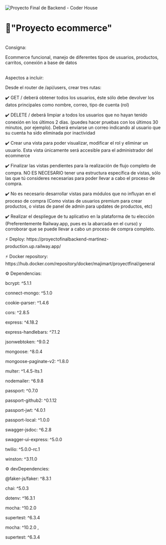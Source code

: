 ![Proyecto Final de Backend - Coder House](https://github.com/MaJiMart/proyectoFinalBackend-Martinez/assets/116087573/e7e9c026-8ccf-407b-ba77-f95117d5dbb6)

<h1>📌"Proyecto ecommerce"</h1>

<br>Consigna:</br>
<p>Ecommerce funcional, manejo de diferentes tipos de usuarios, productos, carritos, conexión a base de datos</p>

<br>Aspectos a incluir:</br>
<p>Desde el router de /api/users, crear tres rutas:</p>
<p>✔️ GET  /  deberá obtener todos los usuarios, éste sólo debe devolver los datos principales como nombre, correo, tipo de cuenta (rol)</p>
<p>✔️ DELETE / deberá limpiar a todos los usuarios que no hayan tenido conexión en los últimos 2 días. (puedes hacer pruebas con los últimos 30 minutos, por ejemplo). Deberá enviarse un correo indicando al usuario que su cuenta ha sido eliminada por inactividad</p>
<p>✔️ Crear una vista para poder visualizar, modificar el rol y eliminar un usuario. Esta vista únicamente será accesible para el administrador del ecommerce</p>
<p>✔️ Finalizar las vistas pendientes para la realización de flujo completo de compra. NO ES NECESARIO tener una estructura específica de vistas, sólo las que tú consideres necesarias para poder llevar a cabo el proceso de compra.</p>
<p>✔️ No es necesario desarrollar vistas para módulos que no influyan en el proceso de compra (Como vistas de usuarios premium para crear productos, o vistas de panel de admin para updates de productos, etc)</p>
<p>✔️ Realizar el despliegue de tu aplicativo en la plataforma de tu elección (Preferentemente Railway.app, pues es la abarcada en el curso) y corroborar que se puede llevar a cabo un proceso de compra completo.</p>

<P>⚡ Deploy: https://proyectofinalbackend-martinez-production.up.railway.app/</P>
<P>⚡ Docker repository: https://hub.docker.com/repository/docker/majimart/proyectfinal/general</P>


<p>⚙️ Dependencias:</p>
    <P>bcrypt: ^5.1.1</P>
    <P>connect-mongo: ^5.1.0</P>
    <P>cookie-parser: ^1.4.6</P>
    <P>cors: ^2.8.5</P>
    <P>express: ^4.18.2</P>
    <P>express-handlebars: ^7.1.2</P>
    <P>jsonwebtoken: ^9.0.2</P>
    <P>mongoose: ^8.0.4</P>
    <P>mongoose-paginate-v2: ^1.8.0</P>
    <P>multer: ^1.4.5-lts.1</P>
    <P>nodemailer: ^6.9.8</P>
    <P>passport: ^0.7.0</P>
    <P>passport-github2: ^0.1.12</P>
    <P>passport-jwt: ^4.0.1</P>
    <P>passport-local: ^1.0.0</P>
    <P>swagger-jsdoc: ^6.2.8</P>
    <P>swagger-ui-express: ^5.0.0</P>
    <P>twilio: ^5.0.0-rc.1</P>
    <P>winston: ^3.11.0
    </p>
    
<p>⚙️ devDependencies:</p>
    <P>@faker-js/faker: ^8.3.1</P>
    <P>chai: ^5.0.3</P>
    <P>dotenv: ^16.3.1</P>
    <P>mocha: ^10.2.0</P>
    <P>supertest: ^6.3.4</P>
    <p>mocha: ^10.2.0 ,</p>
    <p>supertest: ^6.3.4

</p>
